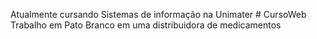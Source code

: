 Atualmente cursando Sistemas de informação na Unimater # CursoWeb
Trabalho em Pato Branco em uma distribuidora de medicamentos
